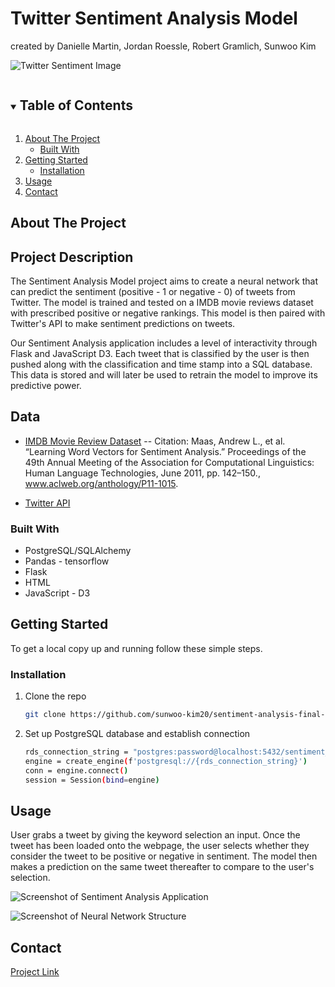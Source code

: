 # Twitter Sentiment Analysis Model

created by Danielle Martin, Jordan Roessle, Robert Gramlich, Sunwoo Kim

![Twitter Sentiment Image](https://miro.medium.com/max/1400/1*0P55fknrgWKxG0gfwAGCvw.png)

<!-- TABLE OF CONTENTS -->
<details open="open">
  <summary><h2 style="display: inline-block">Table of Contents</h2></summary>
  <ol>
    <li>
      <a href="#about-the-project">About The Project</a>
      <ul>
        <li><a href="#built-with">Built With</a></li>
      </ul>
    </li>
    <li>
      <a href="#getting-started">Getting Started</a>
      <ul>
        <li><a href="#installation">Installation</a></li>
      </ul>
    </li>
    <li><a href="#usage">Usage</a></li>
    <li><a href="#contact">Contact</a></li>
  </ol>
</details>



<!-- ABOUT THE PROJECT -->
## About The Project

## Project Description

The Sentiment Analysis Model project aims to create a neural network that can predict the sentiment (positive - 1 or negative - 0) of tweets from Twitter. The model is trained and tested on a IMDB movie reviews dataset with prescribed positive or negative rankings. This model is then paired with Twitter's API to make sentiment predictions on tweets. 

Our Sentiment Analysis application includes a level of interactivity through Flask and JavaScript D3. Each tweet that is classified by the user is then pushed along with the classification and time stamp into a SQL database. This data is stored and will later be used to retrain the model to improve its predictive power.



## Data

* [IMDB Movie Review Dataset](http://ai.stanford.edu/~amaas/data/sentiment/) -- Citation: Maas, Andrew L., et al. “Learning Word Vectors for Sentiment Analysis.” Proceedings of the 49th Annual Meeting of the Association for Computational Linguistics: Human Language Technologies, June 2011, pp. 142–150., www.aclweb.org/anthology/P11-1015. 

* [Twitter API](https://developer.twitter.com/en/docs)

### Built With

* PostgreSQL/SQLAlchemy
* Pandas - tensorflow
* Flask
* HTML
* JavaScript - D3

<!-- GETTING STARTED -->
## Getting Started

To get a local copy up and running follow these simple steps.

### Installation

1. Clone the repo
   ```sh
   git clone https://github.com/sunwoo-kim20/sentiment-analysis-final-project.git
   ```
2. Set up PostgreSQL database and establish connection 
   ```sh
   rds_connection_string = "postgres:password@localhost:5432/sentiment_db"
   engine = create_engine(f'postgresql://{rds_connection_string}')
   conn = engine.connect()
   session = Session(bind=engine)
   ```



<!-- USAGE EXAMPLES -->
## Usage

User grabs a tweet by giving the keyword selection an input. Once the tweet has been loaded onto the webpage, the user selects whether they consider the tweet to be positive or negative in sentiment. The model then makes a prediction on the same tweet thereafter to compare to the user's selection. 

![Screenshot of Sentiment Analysis Application]()


![Screenshot of Neural Network Structure]()



<!-- CONTACT -->
## Contact


[Project Link](https://github.com/sunwoo-kim20/sentiment-analysis-final-project)

